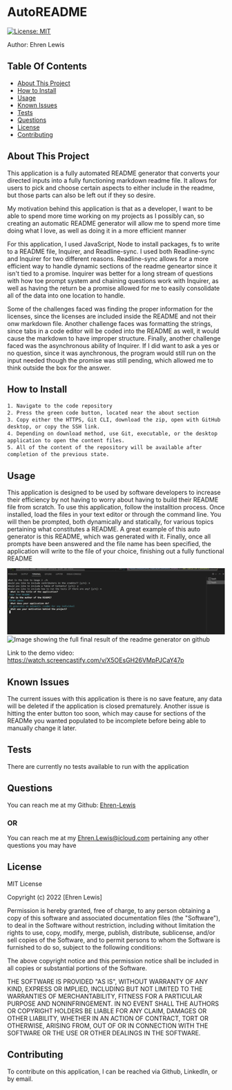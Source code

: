 
# AutoREADME
[![License: MIT](https://img.shields.io/badge/License-MIT-yellow.svg)](https://opensource.org/licenses/MIT)

Author: Ehren Lewis

## Table Of Contents


* [About This Project](#about-this-project)
* [How to Install](#how-to-install)
* [Usage](#usage)
* [Known Issues](#known-issues)
* [Tests](#tests)
* [Questions](#questions)
* [License](#license)
* [Contributing](#contributing)


## About This Project

This application is a fully automated README generator that converts your directed inputs into a fully functioning markdown readme file. It allows for users to pick and choose certain aspects to either include in the readme, but those parts can also be left out if they so desire.

My motivation behind this application is that as a developer, I want to be able to spend more time working on my projects as I possibly can, so creating an automatic README generator will allow me to spend more time doing what I love, as well as doing it in a more efficient manner

For this application, I used JavaScript, Node to install packages, fs to write to a README file, Inquirer, and Readline-sync. I used both Readline-sync and Inquirer for two different reasons. Readline-sync allows for a more efficient way to handle dynamic sections of the readme geneartor since it isn't tied to a promise. Inquirer was better for a long stream of questions with how toe prompt system and chaining questions work with Inquirer, as well as having the return be a promise allowed for me to easily consolidate all of the data into one location to handle.

Some of the challenges faced was finding the proper information for the licenses, since the licenses are included inside the README and not their onw markdown file. Another challenge faces was formatting the strings, since tabs in a code editor will be coded into the README as well, it would cause the markdown to have improper structure. Finally, another challenge faced was the asynchronous ability of Inquirer. If I did want to ask a yes or no question, since it was aynchronous, the program would still run on the input needed though the promise was still pending, which allowed me to think outside the box for the answer.


## How to Install


    1. Navigate to the code repository
    2. Press the green code button, located near the about section
    3. Copy either the HTTPS, Git CLI, download the zip, open with GitHub desktop, or copy the SSH link.
    4. Depending on download method, use Git, executable, or the desktop application to open the content files.
    5. All of the content of the repository will be available after completion of the previous state.
    

## Usage

This application is designed to be used by software developers to increase their efficiency by not having to worry about having to build their README file from scratch. To use this application, follow the installtion process. Once installed, load the files in your text editor or through the command line. You will then be prompted, both dynamically and statically, for various topics pertaining what constitutes a README. A great example of this auto generator is this README, which was generated with it. Finally, once all prompts have been answered and the file name has been specified, the application will write to the file of your choice, finishing out a fully functional README

![Image showing a snippet of the prompts](Develop\Assets\Images\readmeSnippetOne.png)
![Image showing the full final result of the readme generator on github](Develop\Assets\Images\fullReadmeDemo.png)

Link to the demo video: https://watch.screencastify.com/v/X5OEsGH26VMpPJCaY47p

## Known Issues

The current issues with this application is there is no save feature, any data will be deleted if the application is closed prematurely. Another issue is hitting the enter button too soon, which may cause for sections of the READMe you wanted populated to be incomplete before being able to manually change it later.

## Tests

There are currently no tests available to run with the application

## Questions

You can reach me at my Github: [Ehren-Lewis](https://github.com/Ehren-Lewis)

### OR

You can reach me at my [Ehren.Lewis@icloud.com](mailto:Ehren.Lewis@icloud.com) pertaining any other questions you may have

## License


MIT License

Copyright (c) 2022 [Ehren Lewis]

Permission is hereby granted, free of charge, to any person obtaining a copy
of this software and associated documentation files (the "Software"), to deal
in the Software without restriction, including without limitation the rights
to use, copy, modify, merge, publish, distribute, sublicense, and/or sell
copies of the Software, and to permit persons to whom the Software is
furnished to do so, subject to the following conditions:

The above copyright notice and this permission notice shall be included in all
copies or substantial portions of the Software.

THE SOFTWARE IS PROVIDED "AS IS", WITHOUT WARRANTY OF ANY KIND, EXPRESS OR
IMPLIED, INCLUDING BUT NOT LIMITED TO THE WARRANTIES OF MERCHANTABILITY,
FITNESS FOR A PARTICULAR PURPOSE AND NONINFRINGEMENT. IN NO EVENT SHALL THE
AUTHORS OR COPYRIGHT HOLDERS BE LIABLE FOR ANY CLAIM, DAMAGES OR OTHER
LIABILITY, WHETHER IN AN ACTION OF CONTRACT, TORT OR OTHERWISE, ARISING FROM,
OUT OF OR IN CONNECTION WITH THE SOFTWARE OR THE USE OR OTHER DEALINGS IN THE
SOFTWARE.


## Contributing

To contribute on this application, I can be reached via Github, LinkedIn, or by email.
